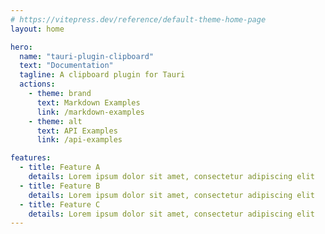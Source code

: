 ```yaml
---
# https://vitepress.dev/reference/default-theme-home-page
layout: home

hero:
  name: "tauri-plugin-clipboard"
  text: "Documentation"
  tagline: A clipboard plugin for Tauri
  actions:
    - theme: brand
      text: Markdown Examples
      link: /markdown-examples
    - theme: alt
      text: API Examples
      link: /api-examples

features:
  - title: Feature A
    details: Lorem ipsum dolor sit amet, consectetur adipiscing elit
  - title: Feature B
    details: Lorem ipsum dolor sit amet, consectetur adipiscing elit
  - title: Feature C
    details: Lorem ipsum dolor sit amet, consectetur adipiscing elit
---
```


